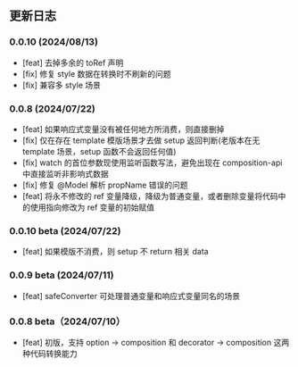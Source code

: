## 更新日志

### 0.0.10 (2024/08/13)

- [feat] 去掉多余的 toRef 声明
- [fix] 修复 style 数据在转换时不刷新的问题
- [fix] 兼容多 style 场景

### 0.0.8 (2024/07/22)

- [feat] 如果响应式变量没有被任何地方所消费，则直接删掉
- [fix] 仅在存在 template 模版场景才去做 setup 返回判断(老版本在无 template 场景，setup 函数不会返回任何值)
- [fix] watch 的首位参数现使用监听函数写法，避免出现在 composition-api 中直接监听非影响式数据
- [fix] 修复 @Model 解析 propName 错误的问题
- [feat] 将永不修改的 ref 变量降级，降级为普通变量，或者删除变量将代码中的使用指向修改为 ref 变量的初始赋值

### 0.0.10 beta (2024/07/22)

- [feat] 如果模版不消费，则 setup 不 return 相关 data

### 0.0.9 beta (2024/07/11)

- [feat] safeConverter 可处理普通变量和响应式变量同名的场景

### 0.0.8 beta（2024/07/10）

- [feat] 初版，支持 option -> composition 和 decorator -> composition 这两种代码转换能力
